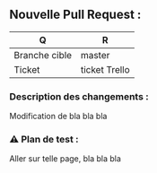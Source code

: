 ## Nouvelle Pull Request :

| Q                | R
| -----------------| ---
| Branche cible    | master
| Ticket           | ticket Trello

### Description des changements : 
Modification de bla bla bla

### :warning: Plan de test :
Aller sur telle page, bla bla bla
